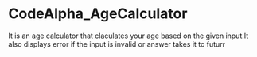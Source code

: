# CodeAlpha_AgeCalculator
It is an age calculator that claculates your age based on the given input.It also displays error if the input is invalid or answer takes it to futurr
